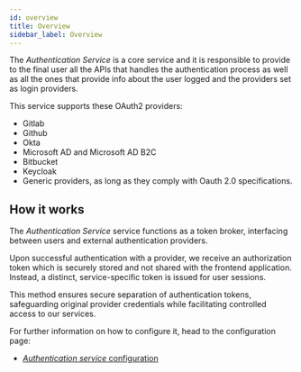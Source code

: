 ```yaml
---
id: overview
title: Overview
sidebar_label: Overview
---
```


<!--
WARNING: this file was automatically generated by Mia-Platform Doc Aggregator.
DO NOT MODIFY IT BY HAND.
Instead, modify the source file and run the aggregator to regenerate this file.
-->

The _Authentication Service_ is a core service and it is responsible to provide to the final user all the APIs that handles the authentication process as well as all the ones that provide info about the user logged and the providers set as login providers.

This service supports these OAuth2 providers:

- Gitlab
- Github
- Okta
- Microsoft AD and Microsoft AD B2C
- Bitbucket
- Keycloak
- Generic providers, as long as they comply with Oauth 2.0 specifications.

## How it works

The *Authentication Service* service functions as a token broker, interfacing between users and external authentication providers.

Upon successful authentication with a provider, we receive an authorization token which is securely stored and not shared with the frontend application. 
Instead, a distinct, service-specific token is issued for user sessions. 

This method ensures secure separation of authentication tokens, safeguarding original provider credentials while facilitating controlled access to our services.

For further information on how to configure it, head to the configuration page:

- [_Authentication service_ configuration](/runtime_suite/authentication-service/20_configuration.mdx)
